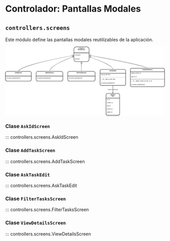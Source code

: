 # Controlador: Pantallas Modales

## `controllers.screens`

Este módulo define las pantallas modales reutilizables de la aplicación.


<p align="center">
    <img src="../../../images/class_screens.svg"
        alt="Diagrama UML Clases screens"
        width="700" align="center"/>
</p>


### Clase `AskIdScreen`
::: controllers.screens.AskIdScreen

### Clase `AddTaskScreen`
::: controllers.screens.AddTaskScreen

### Clase `AskTaskEdit`
::: controllers.screens.AskTaskEdit

### Clase `FilterTasksScreen`
::: controllers.screens.FilterTasksScreen

### Clase `ViewDetailsScreen`
::: controllers.screens.ViewDetailsScreen
